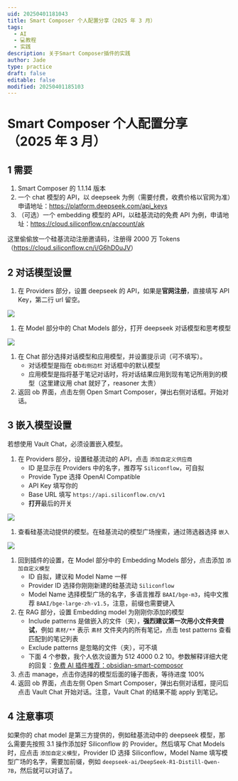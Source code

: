 ```yaml
---
uid: 20250401181043
title: Smart Composer 个人配置分享（2025 年 3 月）
tags:
  - AI
  - 💻教程
  - 实践
description: 关于Smart Composer插件的实践
author: Jade
type: practice
draft: false
editable: false
modified: 20250401185103
---
```


# Smart Composer 个人配置分享（2025 年 3 月）

## 1 需要

1. Smart Composer 的 1.1.14 版本
2. 一个 chat 模型的 API，以 deepseek 为例（需要付费，收费价格以官网为准）申请地址：<https://platform.deepseek.com/api_keys>
3. （可选）一个 embedding 模型的 API，以硅基流动的免费 API 为例，申请地址：<https://cloud.siliconflow.cn/account/ak>

这里偷偷放一个硅基流动注册邀请码，注册得 2000 万 Tokens（<https://cloud.siliconflow.cn/i/G6hD0uJV>）

## 2 对话模型设置

1. 在 Providers 部分，设置 deepseek 的 API，如果是**官网注册**，直接填写 API Key，第二行 url 留空。

![](https://cdn.pkmer.cn/images/fig1.png!pkmer)

1. 在 Model 部分中的 Chat Models 部分，打开 deepseek 对话模型和思考模型

![](https://cdn.pkmer.cn/images/fig2.png!pkmer)

1. 在 Chat 部分选择对话模型和应用模型，并设置提示词（可不填写）。
	- 对话模型是指在 ob`右侧边栏` 对话框中的默认模型
	- 应用模型是指将基于笔记对话时，将对话结果应用到现有笔记所用到的模型（这里建议用 chat 就好了，reasoner 太贵）
2. 返回 ob 界面，点击左侧 Open Smart Composer，弹出右侧对话框。开始对话。

## 3 嵌入模型设置

若想使用 Vault Chat，必须设置嵌入模型。

1. 在 Providers 部分，设置硅基流动的 API，点击 `添加自定义供应商`
	- ID 是显示在 Providers 中的名字，推荐写 `Siliconflow`，可自拟
	- Provide Type 选择 OpenAI Compatible
	- API Key 填写你的
	- Base URL 填写 `https://api.siliconflow.cn/v1`
	- **打开**最后的开关

![](https://cdn.pkmer.cn/images/fig3.png!pkmer)

1. 查看硅基流动提供的模型。在硅基流动的模型广场搜索，通过筛选器选择 `嵌入`

![](https://cdn.pkmer.cn/images/fig4.png!pkmer)

1. 回到插件的设置，在 Model 部分中的 Embedding Models 部分，点击添加 `添加自定义模型`
	- ID 自拟，建议和 Model Name 一样
	- Provider ID 选择你刚刚新建的硅基流动 `Siliconflow`
	- Model Name 选择模型广场的名字，多语言推荐 `BAAI/bge-m3`，纯中文推荐 `BAAI/bge-large-zh-v1.5`，注意，前缀也需要键入
2. 在 RAG 部分，设置 Embedding model 为刚刚你添加的模型
	- Include patterns 是做嵌入的文件（夹），**强烈建议第一次用小文件夹尝试**，例如 `素材/**` 表示 `素材` 文件夹内的所有笔记，点击 test patterns 查看匹配到的笔记列表
	- Exclude patterns 是忽略的文件（夹），可不填
	- 下面 4 个参数，我个人依次设置为 512 4000 0.2 10。参数解释详细大佬的回复：[免费 AI 插件推荐：obsidian-smart-composor](https://forum-zh.obsidian.md/t/topic/44107/33?u=jade)
3. 点击 manage，点击你选择的模型后面的锤子图表，等待进度 100%
4. 返回 ob 界面，点击左侧 Open Smart Composer，弹出右侧对话框，提问后点击 Vault Chat 开始对话。注意，Vault Chat 的结果不能 apply 到笔记。

## 4 注意事项

如果你的 chat model 是第三方提供的，例如硅基流动中的 deepseek 模型，那么需要先按照 3.1 操作添加好 Siliconflow 的 Provider。然后填写 Chat Models 时，应点击 `添加自定义模型`，Provider ID 选择 Siliconflow，Model Name 填写模型广场的名字，需要加前缀，例如 `deepseek-ai/DeepSeek-R1-Distill-Qwen-7B`，然后就可以对话了。
